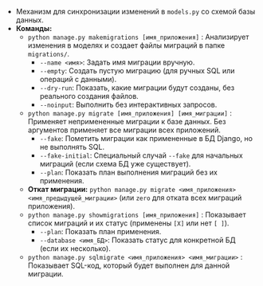 
*   Механизм для синхронизации изменений в `models.py` со схемой базы данных.
*   **Команды:**
	*   `python manage.py makemigrations [имя_приложения]` : Анализирует изменения в моделях и создает файлы миграций в папке `migrations/`.
		*   `--name <имя>`: Задать имя миграции вручную.
		*   `--empty`: Создать пустую миграцию (для ручных SQL или операций с данными).
		*   `--dry-run`: Показать, какие миграции будут созданы, без реального создания файлов.
		*   `--noinput`: Выполнить без интерактивных запросов.
	*   `python manage.py migrate [имя_приложения] [имя_миграции]` : Применяет непримененные миграции к базе данных. Без аргументов применяет все миграции всех приложений.
		*   `--fake`: Пометить миграции как примененные в БД Django, но не выполнять SQL.
		*   `--fake-initial`: Специальный случай `--fake` для начальных миграций (если схема БД уже существует).
		*   `--plan`: Показать план выполнения миграций без их применения.
	*   **Откат миграции:** `python manage.py migrate <имя_приложения> <имя_предыдущей_миграции>` (или `zero` для отката всех миграций приложения).
	*   `python manage.py showmigrations [имя_приложения]` : Показывает список миграций и их статус (применены `[X]` или нет `[ ]`).
		*   `--plan`: Показать план применения.
		*   `--database <имя_БД>`: Показать статус для конкретной БД (если их несколько).
	*   `python manage.py sqlmigrate <имя_приложения> <имя_миграции>` : Показывает SQL-код, который будет выполнен для данной миграции.